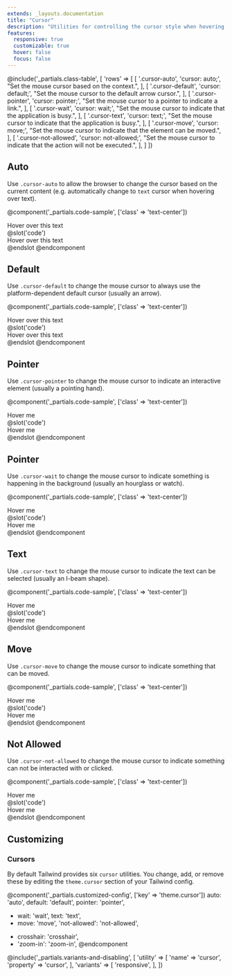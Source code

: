 ```yaml
---
extends: _layouts.documentation
title: "Cursor"
description: "Utilities for controlling the cursor style when hovering over an element."
features:
  responsive: true
  customizable: true
  hover: false
  focus: false
---
```


@include('_partials.class-table', [
  'rows' => [
    [
      '.cursor-auto',
      'cursor: auto;',
      "Set the mouse cursor based on the context.",
    ],
    [
      '.cursor-default',
      'cursor: default;',
      "Set the mouse cursor to the default arrow cursor.",
    ],
    [
      '.cursor-pointer',
      'cursor: pointer;',
      "Set the mouse cursor to a pointer to indicate a link.",
    ],
    [
      '.cursor-wait',
      'cursor: wait;',
      "Set the mouse cursor to indicate that the application is busy.",
    ],
    [
      '.cursor-text',
      'cursor: text;',
      "Set the mouse cursor to indicate that the application is busy.",
    ],
    [
      '.cursor-move',
      'cursor: move;',
      "Set the mouse cursor to indicate that the element can be moved.",
    ],
    [
      '.cursor-not-allowed',
      'cursor: not-allowed;',
      "Set the mouse cursor to indicate that the action will not be executed.",
    ],
  ]
])

## Auto

Use `.cursor-auto` to allow the browser to change the cursor based on the current content (e.g. automatically change to `text` cursor when hovering over text).

@component('_partials.code-sample', ['class' => 'text-center'])
<div class="cursor-auto max-w-xs p-2 bg-gray-200 mx-auto">
  Hover over this text
</div>
@slot('code')
<div class="cursor-auto ...">
  Hover over this text
</div>
@endslot
@endcomponent

## Default

Use `.cursor-default` to change the mouse cursor to always use the platform-dependent default cursor (usually an arrow).

@component('_partials.code-sample', ['class' => 'text-center'])
<div class="cursor-default max-w-xs p-2 bg-gray-200 mx-auto">
  Hover over this text
</div>
@slot('code')
<div class="cursor-default ...">
  Hover over this text
</div>
@endslot
@endcomponent

## Pointer

Use `.cursor-pointer` to change the mouse cursor to indicate an interactive element (usually a pointing hand).

@component('_partials.code-sample', ['class' => 'text-center'])
<div class="cursor-pointer max-w-xs p-2 bg-gray-200 mx-auto">
  Hover me
</div>
@slot('code')
<div class="cursor-pointer ...">
  Hover me
</div>
@endslot
@endcomponent

## Pointer

Use `.cursor-wait` to change the mouse cursor to indicate something is happening in the background (usually an hourglass or watch).

@component('_partials.code-sample', ['class' => 'text-center'])
<div class="cursor-wait max-w-xs p-2 bg-gray-200 mx-auto">
  Hover me
</div>
@slot('code')
<div class="cursor-wait ...">
  Hover me
</div>
@endslot
@endcomponent

## Text

Use `.cursor-text` to change the mouse cursor to indicate the text can be selected (usually an I-beam shape).

@component('_partials.code-sample', ['class' => 'text-center'])
<div class="cursor-text max-w-xs p-2 bg-gray-200 mx-auto">
  Hover me
</div>
@slot('code')
<div class="cursor-text ...">
  Hover me
</div>
@endslot
@endcomponent

## Move

Use `.cursor-move` to change the mouse cursor to indicate something that can be moved.

@component('_partials.code-sample', ['class' => 'text-center'])
<div class="cursor-move max-w-xs p-2 bg-gray-200 mx-auto">
  Hover me
</div>
@slot('code')
<div class="cursor-move ...">
  Hover me
</div>
@endslot
@endcomponent

## Not Allowed

Use `.cursor-not-allowed` to change the mouse cursor to indicate something can not be interacted with or clicked.

@component('_partials.code-sample', ['class' => 'text-center'])
<div class="cursor-not-allowed max-w-xs p-2 bg-gray-200 mx-auto">
  Hover me
</div>
@slot('code')
<div class="cursor-not-allowed ...">
  Hover me
</div>
@endslot
@endcomponent

## Customizing

### Cursors

By default Tailwind provides six `cursor` utilities. You change, add, or remove these by editing the `theme.cursor` section of your Tailwind config.

@component('_partials.customized-config', ['key' => 'theme.cursor'])
  auto: 'auto',
  default: 'default',
  pointer: 'pointer',
- wait: 'wait',
  text: 'text',
- move: 'move',
  'not-allowed': 'not-allowed',
+ crosshair: 'crosshair',
+ 'zoom-in': 'zoom-in',
@endcomponent

@include('_partials.variants-and-disabling', [
    'utility' => [
        'name' => 'cursor',
        'property' => 'cursor',
    ],
    'variants' => [
        'responsive',
    ],
])
